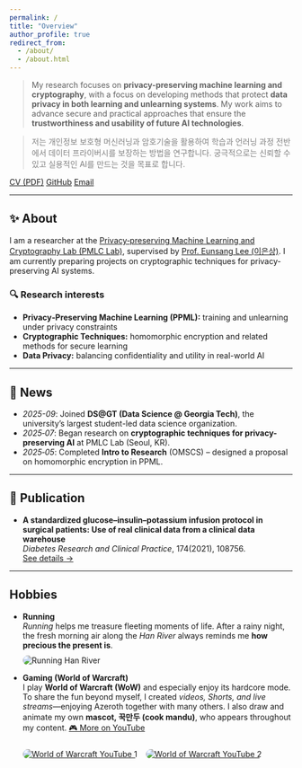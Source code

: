```yaml
---
permalink: /
title: "Overview"
author_profile: true
redirect_from:
  - /about/
  - /about.html
---
```


> My research focuses on <strong>privacy-preserving machine learning and cryptography</strong>, with a focus on developing methods that protect <strong>data privacy in both learning and unlearning systems</strong>. My work aims to advance secure and practical approaches that ensure the <strong>trustworthiness and usability of future AI technologies</strong>.
  
> <span style="color:gray">저는 개인정보 보호형 머신러닝과 암호기술을 활용하여 학습과 언러닝 과정 전반에서 데이터 프라이버시를 보장하는 방법을 연구합니다. 궁극적으로는 신뢰할 수 있고 실용적인 AI를 만드는 것을 목표로 합니다.</span>

<p>
  <a class="btn btn--primary btn--small" href="{{ '/files/CV - 20250821.pdf' | relative_url }}" target="_blank">CV (PDF)</a>
  <!-- <a class="btn btn--small" href="https://scholar.google.com/citations?user=PS_CX0AAAAAJ">Google Scholar</a> -->
  <a class="btn btn--small" href="https://github.com/thepawgrammer">GitHub</a>
  <a class="btn btn--small" href="mailto:thepawgrammer@gmail.com">Email</a>
</p>

---

## ✨ About
I am a researcher at the <a href="https://sites.google.com/view/pmlclab/research" target="_blank">Privacy‑preserving Machine Learning and Cryptography Lab (PMLC Lab)</a>, supervised by <a href="https://sites.google.com/view/pmlclab/home" target="_blank">Prof. Eunsang Lee (이은상)</a>. I am currently preparing projects on cryptographic techniques for privacy-preserving AI systems.

### 🔍 Research interests
- **Privacy‑Preserving Machine Learning (PPML):** training and unlearning under privacy constraints 
- **Cryptographic Techniques:** homomorphic encryption and related methods for secure learning
- **Data Privacy:** balancing confidentiality and utility in real-world AI

---

## 📣 News
- *2025-09*: Joined **DS@GT (Data Science @ Georgia Tech)**, the university’s largest student-led data science organization.  
- *2025‑07*: Began research on **cryptographic techniques for privacy-preserving AI** at PMLC Lab (Seoul, KR).  
- *2025‑05*: Completed **Intro to Research** (OMSCS) – designed a proposal on homomorphic encryption in PPML.  
<!-- 필요 없으면 위/아래 줄을 삭제하거나 더 추가하세요. -->

---

## 📄 Publication
- **A standardized glucose–insulin–potassium infusion protocol in surgical patients: Use of real clinical data from a clinical data warehouse**  
  *Diabetes Research and Clinical Practice*, 174(2021), 108756.  
  <a href="{{ '/publications/' | relative_url }}">See details →</a>

---

## Hobbies

- **Running**  
  *Running* helps me treasure fleeting moments of life. After a rainy night, the fresh morning air along the *Han River* always reminds me **how precious the present is**.  
  <img src="{{'/images/personal/Run-HanRiver.JPG' | relative_url }}" alt="Running Han River" style="max-height:300px; border-radius:10px; margin-top:10px;">

- **Gaming (World of Warcraft)**  
  I play **World of Warcraft (WoW)** and especially enjoy its hardcore mode. To share the fun beyond myself, I created *videos, Shorts, and live streams*—enjoying Azeroth together with many others. I also draw and animate my own **mascot, 꾹만두 (cook mandu)**, who appears throughout my content. <a class="btn btn--primary btn--small" href="https://www.youtube.com/@%EA%BE%B9%EB%A7%8C%EB%91%90" target="_blank">🎮 More on YouTube</a>  
  <div style="display:flex; gap:15px; flex-wrap:wrap;">

  <a href="https://youtu.be/WYLcfo1ooT0?si=AgVxfVZvCf4OdfMO" target="_blank">
    <img src="{{ '/images/personal/youtube1.jpg' | relative_url }}" 
         alt="World of Warcraft YouTube 1" 
         style="max-width:300px; border-radius:10px; margin-top:10px;">
  </a>

  <a href="https://youtu.be/4JD9hAAQXXo?si=kHm5aAIajAkWBlum" target="_blank">
    <img src="{{ '/images/personal/youtube2.jpg' | relative_url }}" 
         alt="World of Warcraft YouTube 2" 
         style="max-width:300px; border-radius:10px; margin-top:10px;">
  </a>  

  </div>